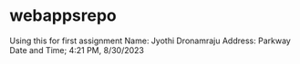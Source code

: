 # webappsrepo
Using this for first assignment
Name: Jyothi Dronamraju
Address: Parkway
Date and Time; 4:21 PM, 8/30/2023